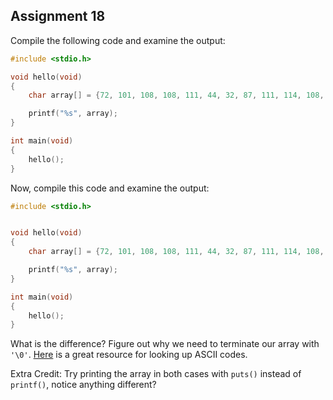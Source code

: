 ## Assignment 18
Compile the following code and examine the output:

```c
#include <stdio.h>

void hello(void)
{
	char array[] = {72, 101, 108, 108, 111, 44, 32, 87, 111, 114, 108, 100, 33};

	printf("%s", array);
}

int main(void) 
{
	hello();
}
```

Now, compile this code and examine the output:

```c
#include <stdio.h>


void hello(void)
{
	char array[] = {72, 101, 108, 108, 111, 44, 32, 87, 111, 114, 108, 100, 33, '\0'};

	printf("%s", array);
}

int main(void) 
{
	hello();
}
```

What is the difference? Figure out why we need to terminate our array with `'\0'`. [Here](https://www.ascii-code.com/) is a great resource for looking up ASCII codes. 

Extra Credit: Try printing the array in both cases with `puts()` instead of `printf()`, notice anything different? 
